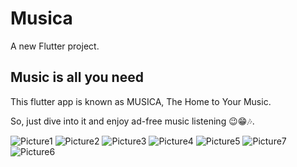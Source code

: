 # Musica

A new Flutter project.

## Music is all you need

This flutter app is known as MUSICA, The Home to Your Music.



So, just dive into it and enjoy ad-free music listening 😉😁🎶.



![Picture1](https://github.com/WednesdaySP/MusicPlayer/assets/122176467/36b06979-105f-484a-8543-515e91e5468d)
![Picture2](https://github.com/WednesdaySP/MusicPlayer/assets/122176467/a91bfb52-83eb-4026-b4eb-2d62cafc0667)
![Picture3](https://github.com/WednesdaySP/MusicPlayer/assets/122176467/91d7aa7f-c7c8-491b-ab39-36933c7cd91e)
![Picture4](https://github.com/WednesdaySP/MusicPlayer/assets/122176467/be1115bf-d869-4ec1-98f5-73e56d4b59d9)
![Picture5](https://github.com/WednesdaySP/MusicPlayer/assets/122176467/e07bd5b2-90e4-47ad-80b7-af2a4917b345)
![Picture7](https://github.com/WednesdaySP/MusicPlayer/assets/122176467/3bcb1ecd-160a-468d-82c2-87d724ff1594)
![Picture6](https://github.com/WednesdaySP/MusicPlayer/assets/122176467/52f3e673-d882-4a65-88f1-738955066b2a)
